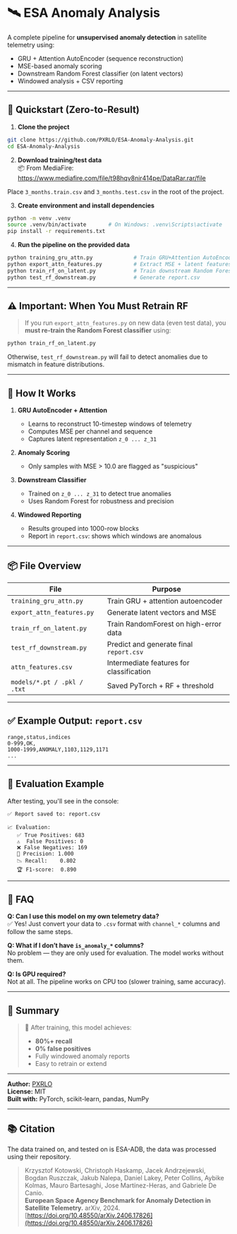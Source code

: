 # 🛰️ ESA Anomaly Analysis

A complete pipeline for **unsupervised anomaly detection** in satellite telemetry using:
- GRU + Attention AutoEncoder (sequence reconstruction)
- MSE-based anomaly scoring
- Downstream Random Forest classifier (on latent vectors)
- Windowed analysis + CSV reporting

---

## 🔧 Quickstart (Zero-to-Result)

1. **Clone the project**
```bash
git clone https://github.com/PXRLO/ESA-Anomaly-Analysis.git
cd ESA-Anomaly-Analysis
```

2. **Download training/test data**  
📦 From MediaFire:  
https://www.mediafire.com/file/t98hqv8nir414pe/DataRar.rar/file

Place `3_months.train.csv` and `3_months.test.csv` in the root of the project.

3. **Create environment and install dependencies**
```bash
python -m venv .venv
source .venv/bin/activate       # On Windows: .venv\Scripts\activate
pip install -r requirements.txt
```

4. **Run the pipeline on the provided data**
```bash
python training_gru_attn.py             # Train GRU+Attention AutoEncoder
python export_attn_features.py          # Extract MSE + latent features
python train_rf_on_latent.py            # Train downstream Random Forest
python test_rf_downstream.py            # Generate report.csv
```

---

## ⚠️ Important: When You Must Retrain RF

> If you run `export_attn_features.py` on new data (even test data), you **must re-train the Random Forest classifier** using:

```bash
python train_rf_on_latent.py
```

Otherwise, `test_rf_downstream.py` will fail to detect anomalies due to mismatch in feature distributions.

---

## 🧠 How It Works

1. **GRU AutoEncoder + Attention**
   - Learns to reconstruct 10-timestep windows of telemetry
   - Computes MSE per channel and sequence
   - Captures latent representation `z_0 ... z_31`

2. **Anomaly Scoring**
   - Only samples with MSE > 10.0 are flagged as "suspicious"

3. **Downstream Classifier**
   - Trained on `z_0 ... z_31` to detect true anomalies
   - Uses Random Forest for robustness and precision

4. **Windowed Reporting**
   - Results grouped into 1000-row blocks
   - Report in `report.csv`: shows which windows are anomalous

---

## 📦 File Overview

| File                        | Purpose                                 |
|-----------------------------|------------------------------------------|
| `training_gru_attn.py`      | Train GRU + attention autoencoder       |
| `export_attn_features.py`   | Generate latent vectors and MSE         |
| `train_rf_on_latent.py`     | Train RandomForest on high-error data   |
| `test_rf_downstream.py`     | Predict and generate final `report.csv` |
| `attn_features.csv`         | Intermediate features for classification |
| `models/*.pt / .pkl / .txt` | Saved PyTorch + RF + threshold           |

---

## ✅ Example Output: `report.csv`

```csv
range,status,indices
0-999,OK,
1000-1999,ANOMALY,1103,1129,1171
...
```

---

## 🧪 Evaluation Example

After testing, you'll see in the console:

```
✅ Report saved to: report.csv

📈 Evaluation:
   ✅ True Positives: 683
   ⚠️  False Positives: 0
   ❌ False Negatives: 169
   🎯 Precision: 1.000
   📉 Recall:    0.802
   🏆 F1-score:  0.890
```

---

## 🙋 FAQ

**Q: Can I use this model on my own telemetry data?**  
✅ Yes! Just convert your data to `.csv` format with `channel_*` columns and follow the same steps.

**Q: What if I don’t have `is_anomaly_*` columns?**  
No problem — they are only used for evaluation. The model works without them.

**Q: Is GPU required?**  
Not at all. The pipeline works on CPU too (slower training, same accuracy).

---

## 🏁 Summary

> 🎉 After training, this model achieves:
> - **80%+ recall**
> - **0% false positives**
> - Fully windowed anomaly reports
> - Easy to retrain or extend

---

**Author:** [PXRLO](https://github.com/PXRLO)  
**License:** MIT  
**Built with:** PyTorch, scikit-learn, pandas, NumPy  


---

## 📚 Citation

The data trained on, and tested on is ESA-ADB, the data was processed using their repository.

> Krzysztof Kotowski, Christoph Haskamp, Jacek Andrzejewski, Bogdan Ruszczak, Jakub Nalepa, Daniel Lakey, Peter Collins, Aybike Kolmas, Mauro Bartesaghi, Jose Martínez-Heras, and Gabriele De Canio.  
> **European Space Agency Benchmark for Anomaly Detection in Satellite Telemetry.** arXiv, 2024.  
> [https://doi.org/10.48550/arXiv.2406.17826](https://doi.org/10.48550/arXiv.2406.17826)

